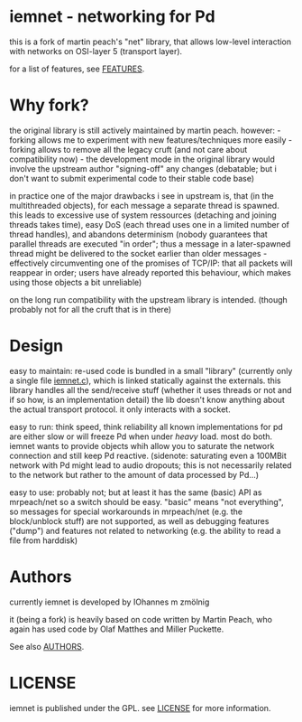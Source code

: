 iemnet - networking for Pd
==========================

this is a fork of martin peach's "net" library, that allows low-level
interaction with networks on OSI-layer 5 (transport layer).

for a list of features, see [FEATURES](./FEATURES.md).

# Why fork?

the original library is still actively maintained by martin peach.
however: - forking allows me to experiment with new features/techniques
more easily - forking allows to remove all the legacy cruft (and not
care about compatibility now) - the development mode in the original
library would involve the upstream author "signing-off" any changes
(debatable; but i don't want to submit experimental code to their stable
code base)

in practice one of the major drawbacks i see in upstream is, that (in
the multithreaded objects), for each message a separate thread is
spawned. this leads to excessive use of system ressources (detaching and
joining threads takes time), easy DoS (each thread uses one in a limited
number of thread handles), and abandons determinism (nobody guarantees
that parallel threads are executed "in order"; thus a message in a
later-spawned thread might be delivered to the socket earlier than older
messages - effectively circumventing one of the promises of TCP/IP: that
all packets will reappear in order; users have already reported this
behaviour, which makes using those objects a bit unreliable)

on the long run compatibility with the upstream library is intended.
(though probably not for all the cruft that is in there)

# Design

easy to maintain: re-used code is bundled in a small "library"
(currently only a single file [iemnet.c](./iemnet.c)), which is linked
statically against the externals. this library handles all the send/receive
stuff (whether it uses threads or not and if so how, is an implementation
detail) the lib doesn't know anything about the actual transport
protocol. it only interacts with a socket.

easy to run: think speed, think reliability all known implementations
for pd are either slow or will freeze Pd when under *heavy* load. most
do both. iemnet wants to provide objects whih allow you to saturate the
network connection and still keep Pd reactive. (sidenote: saturating
even a 100MBit network with Pd might lead to audio dropouts; this is not
necessarily related to the network but rather to the amount of data
processed by Pd...)

easy to use: probably not; but at least it has the same (basic) API as
mrpeach/net so a switch should be easy. "basic" means "not everything",
so messages for special workarounds in mrpeach/net (e.g. the
block/unblock stuff) are not supported, as well as debugging features
("dump") and features not related to networking (e.g. the ability to
read a file from harddisk)

# Authors

currently iemnet is developed by IOhannes m zmölnig

it (being a fork) is heavily based on code written by Martin Peach, who
again has used code by Olaf Matthes and Miller Puckette.

See also [AUTHORS](./AUTHORS.md).

# LICENSE

iemnet is published under the GPL. see [LICENSE](./LICENSE.md) for more
information.
